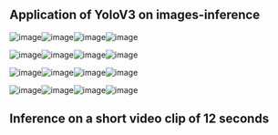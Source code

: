 

## Application of YoloV3 on images-inference


![image](https://user-images.githubusercontent.com/45157166/147949772-445e78c6-a5b2-41d0-9e18-4e0dc3e2d29c.png)![image](https://user-images.githubusercontent.com/45157166/147949804-a7da2df2-1dd3-4116-8711-ee566d340118.png)![image](https://user-images.githubusercontent.com/45157166/147949844-e35f6a07-47d7-4957-ad35-8a7decbda2a7.png)![image](https://user-images.githubusercontent.com/45157166/147949873-779c37d7-ede1-4813-ab8a-e5aa368c1ae7.png)

![image](https://user-images.githubusercontent.com/45157166/147950153-c630d46b-f93b-486b-803f-83b3796edb74.png)![image](https://user-images.githubusercontent.com/45157166/147950178-182812ff-45f6-44e7-a22b-b7d7b92cfc30.png)![image](https://user-images.githubusercontent.com/45157166/147950206-dde39a9e-9f87-4764-8ad9-9a57141fd5db.png)![image](https://user-images.githubusercontent.com/45157166/147950242-e31ccd02-3019-42b1-b18b-dddd125c73dd.png)

![image](https://user-images.githubusercontent.com/45157166/147950255-ef0dd19b-0e6d-4083-9b63-55e43ee6f012.png)![image](https://user-images.githubusercontent.com/45157166/147950284-9db5f6a9-1dd5-4435-aa07-8c01180400f6.png)![image](https://user-images.githubusercontent.com/45157166/147950305-48a19612-d8fd-4e69-b88e-bad69085d875.png)![image](https://user-images.githubusercontent.com/45157166/147950320-edd9426b-1bc5-4d51-8f1c-0536f7135315.png)

![image](https://user-images.githubusercontent.com/45157166/147950334-53d2151d-ad3f-45d8-ab54-a4692af61bb5.png)![image](https://user-images.githubusercontent.com/45157166/147950353-5a438296-9379-455e-ae22-3cb441adc389.png)![image](https://user-images.githubusercontent.com/45157166/147950397-735e5ed7-06b6-4d9a-a470-a13f922deb15.png)![image](https://user-images.githubusercontent.com/45157166/147950424-16ef8950-db02-4c99-923d-06ad436fe40f.png)


## Inference on a short video clip of 12 seconds



















